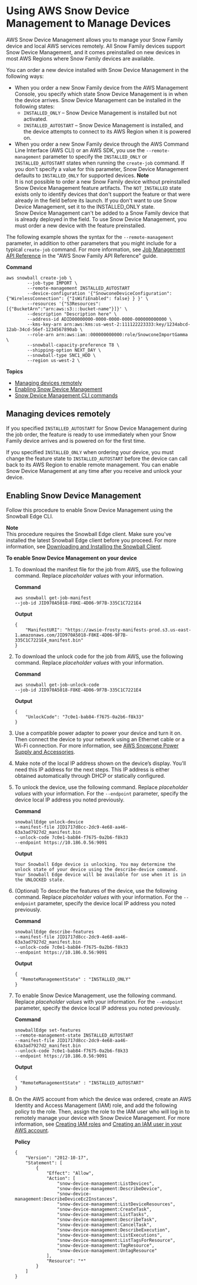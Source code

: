 # Using AWS Snow Device Management to Manage Devices<a name="aws-sdm"></a>

AWS Snow Device Management allows you to manage your Snow Family device and local AWS services remotely\. All Snow Family devices support Snow Device Management, and it comes preinstalled on new devices in most AWS Regions where Snow Family devices are available\.

You can order a new device installed with Snow Device Management in the following ways:
+ When you order a new Snow Family device from the AWS Management Console, you specify which state Snow Device Management is in when the device arrives\. Snow Device Management can be installed in the following states: 
  + `INSTALLED_ONLY` – Snow Device Management is installed but not activated\. 
  + `INSTALLED_AUTOSTART` – Snow Device Management is installed, and the device attempts to connect to its AWS Region when it is powered on\. 
+ When you order a new Snow Family device through the AWS Command Line Interface \(AWS CLI\) or an AWS SDK, you use the `--remote-management` parameter to specify the `INSTALLED_ONLY` or `INSTALLED_AUTOSTART` states when running the `create-job` command\. If you don't specify a value for this parameter, Snow Device Management defaults to `INSTALLED_ONLY` for supported devices\.
**Note**  
It is not possible to order a new Snow Family device without preinstalled Snow Device Management feature artifacts\. The `NOT_INSTALLED` state exists only to identify devices that don't support the feature or that were already in the field before its launch\. If you don't want to use Snow Device Management, set it to the INSTALLED\_ONLY state\.  
Snow Device Management can't be added to a Snow Family device that is already deployed in the field\. To use Snow Device Management, you must order a new device with the feature preinstalled\.

The following example shows the syntax for the `--remote-management` parameter, in addition to other parameters that you might include for a typical `create-job` command\. For more information, see [Job Management API Reference](https://docs.aws.amazon.com/snowball/latest/api-reference/api-reference.html) in the "AWS Snow Family API Reference" guide\.

**Command**

```
aws snowball create-job \
        --job-type IMPORT \
        --remote-management INSTALLED_AUTOSTART
        --device-configuration '{"SnowconeDeviceConfiguration": {"WirelessConnection": {"IsWifiEnabled": false} } }' \
        --resources '{"S3Resources":[{"BucketArn":"arn:aws:s3:::bucket-name"}]}' \
        --description "Description here" \
        --address-id ADID00000000-0000-0000-0000-000000000000 \
        --kms-key-arn arn:aws:kms:us-west-2:111122223333:key/1234abcd-12ab-34cd-56ef-1234567890ab \
        --role-arn arn:aws:iam::000000000000:role/SnowconeImportGamma \
        --snowball-capacity-preference T8 \
        --shipping-option NEXT_DAY \
        --snowball-type SNC1_HDD \
        --region us-west-2 \
```

**Topics**
+ [Managing devices remotely](#manage-device-remotely)
+ [Enabling Snow Device Management](#enable-sdm)
+ [Snow Device Management CLI commands](sdm-cli-commands.md)

## Managing devices remotely<a name="manage-device-remotely"></a>

If you specified `INSTALLED_AUTOSTART` for Snow Device Management during the job order, the feature is ready to use immediately when your Snow Family device arrives and is powered on for the first time\.

If you specified `INSTALLED_ONLY` when ordering your device, you must change the feature state to `INSTALLED_AUTOSTART` before the device can call back to its AWS Region to enable remote management\. You can enable Snow Device Management at any time after you receive and unlock your device\.

## Enabling Snow Device Management<a name="enable-sdm"></a>

Follow this procedure to enable Snow Device Management using the Snowball Edge CLI\.

**Note**  
This procedure requires the Snowball Edge client\. Make sure you've installed the latest Snowball Edge client before you proceed\. For more information, see [Downloading and Installing the Snowball Client](https://docs.aws.amazon.com/snowball/latest/developer-guide/using-client.html#download-client)\.

**To enable Snow Device Management on your device**

1. To download the manifest file for the job from AWS, use the following command\. Replace *placeholder values* with your information\.

   **Command**

   ```
   aws snowball get-job-manifest
   --job-id JID970A5018-F8KE-4D06-9F7B-335C1C7221E4
   ```

   **Output**

   ```
   {
       "ManifestURI": "https://awsie-frosty-manifests-prod.s3.us-east-1.amazonaws.com/JID970A5018-F8KE-4D06-9F7B-335C1C7221E4_manifest.bin"
   }
   ```

1. To download the unlock code for the job from AWS, use the following command\. Replace *placeholder values* with your information\.

   **Command**

   ```
   aws snowball get-job-unlock-code
   --job-id JID970A5018-F8KE-4D06-9F7B-335C1C7221E4
   ```

   **Output**

   ```
   {
       "UnlockCode": "7c0e1-bab84-f7675-0a2b6-f8k33"
   }
   ```

1. Use a compatible power adapter to power your device and turn it on\. Then connect the device to your network using an Ethernet cable or a Wi\-Fi connection\. For more information, see [AWS Snowcone Power Supply and Accessories](https://docs.aws.amazon.com/snowball/latest/snowcone-guide/snowcone-spec-requirements.html#snowcone-power-supply)\.

1. Make note of the local IP address shown on the device’s display\. You'll need this IP address for the next steps\. This IP address is either obtained automatically through DHCP or statically configured\. 

1. To unlock the device, use the following command\. Replace *placeholder values* with your information\. For the `--endpoint` parameter, specify the device local IP address you noted previously\.

   **Command**

   ```
   snowballEdge unlock-device
   --manifest-file JID1717d8cc-2dc9-4e68-aa46-63a3ad7927d2_manifest.bin
   --unlock-code 7c0e1-bab84-f7675-0a2b6-f8k33
   --endpoint https://10.186.0.56:9091
   ```

   **Output**

   ```
   Your Snowball Edge device is unlocking. You may determine the unlock state of your device using the describe-device command. 
   Your Snowball Edge device will be available for use when it is in the UNLOCKED state.
   ```

1. \(Optional\) To describe the features of the device, use the following command\. Replace *placeholder values* with your information\. For the `--endpoint` parameter, specify the device local IP address you noted previously\.

   **Command**

   ```
   snowballEdge describe-features 
   --manifest-file JID1717d8cc-2dc9-4e68-aa46-63a3ad7927d2_manifest.bin
   --unlock-code 7c0e1-bab84-f7675-0a2b6-f8k33
   --endpoint https://10.186.0.56:9091
   ```

   **Output**

   ```
   {
     "RemoteManagementState" : "INSTALLED_ONLY"
   }
   ```

1. To enable Snow Device Management, use the following command\. Replace *placeholder values* with your information\. For the `--endpoint` parameter, specify the device local IP address you noted previously\.

   **Command**

   ```
   snowballEdge set-features
   --remote-management-state INSTALLED_AUTOSTART
   --manifest-file JID1717d8cc-2dc9-4e68-aa46-63a3ad7927d2_manifest.bin
   --unlock-code 7c0e1-bab84-f7675-0a2b6-f8k33
   --endpoint https://10.186.0.56:9091
   ```

   **Output**

   ```
   {
     "RemoteManagementState" : "INSTALLED_AUTOSTART"
   }
   ```

1. On the AWS account from which the device was ordered, create an AWS Identity and Access Management \(IAM\) role, and add the following policy to the role\. Then, assign the role to the IAM user who will log in to remotely manage your device with Snow Device Management\. For more information, see [Creating IAM roles](IAM/latest/UserGuide/id_roles_create.html) and [Creating an IAM user in your AWS account](IAM/latest/UserGuide/id_users_create.html)\. 

   **Policy**

   ```
   {
       "Version": "2012-10-17",
       "Statement": [
           {
               "Effect": "Allow",
               "Action": [
                   "snow-device-management:ListDevices",
                   "snow-device-management:DescribeDevice",
                   "snow-device-management:DescribeDeviceEc2Instances",
                   "snow-device-management:ListDeviceResources",
                   "snow-device-management:CreateTask",
                   "snow-device-management:ListTasks",
                   "snow-device-management:DescribeTask",
                   "snow-device-management:CancelTask",
                   "snow-device-management:DescribeExecution",
                   "snow-device-management:ListExecutions",
                   "snow-device-management:ListTagsForResource",
                   "snow-device-management:TagResource",
                   "snow-device-management:UntagResource"
               ],
               "Resource": "*" 
           }
       ]
   }
   ```